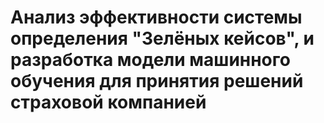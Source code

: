 # Анализ эффективности системы определения "Зелёных кейсов", и разработка модели машинного обучения для принятия решений страховой компанией
